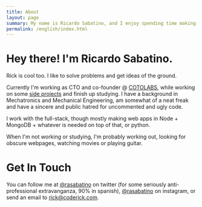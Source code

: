 ```yaml
---
title: About
layout: page
summary: My name is Ricardo Sabatino, and I enjoy spending time making interesting things online. Sometimes for money.
permalink: /english/index.html
---
```

# Hey there! I'm Ricardo Sabatino.
Rick is cool too. I like to solve problems and get ideas of the ground.

Currently I'm working as CTO and co-founder @ [COTOLABS](http://www.cotolabs.com), while working on some  [side projects](/projects) and finish up studying. I have a background in Mechatronics and Mechanical Engineering, am somewhat of a neat freak and have a sincere and public hatred for uncommented and ugly code.

I work with the full-stack, though mostly making web apps in Node + MongoDB + whatever is needed on top of that, or python.

When I'm not working or studying, I'm probably working out, looking for obscure webpages, watching movies or playing guitar.

# Get In Touch
You can follow me at [@rasabatino](https://twitter.com/rasabatino) on twitter (for some seriously anti-professional extravanganza, 90% in spanish), [@rasabatino](https://instagram.com/rasabatino) on instagram, or send an email to [rick@coderick.com](mailto:rick@coderick.com).
